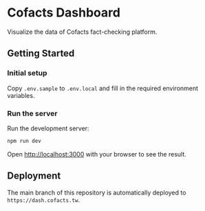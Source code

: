 # Cofacts Dashboard

Visualize the data of Cofacts fact-checking platform.

## Getting Started

### Initial setup

Copy `.env.sample` to `.env.local` and fill in the required environment variables.

### Run the server

Run the development server:

```bash
npm run dev
```

Open [http://localhost:3000](http://localhost:3000) with your browser to see the result.

## Deployment

The main branch of this repository is automatically deployed to `https://dash.cofacts.tw`.


